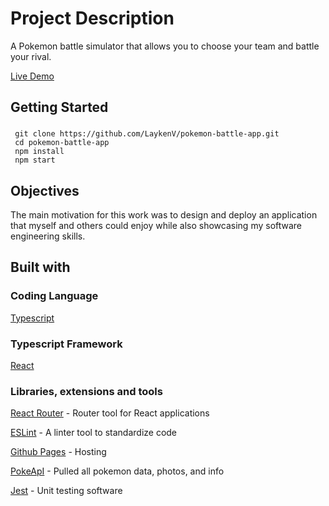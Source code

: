 # Project Description

A Pokemon battle simulator that allows you to choose your team and battle your rival.

[Live Demo](https://laykenv.github.io/pokemon-battle-app)

## Getting Started 

### 
     git clone https://github.com/LaykenV/pokemon-battle-app.git
     cd pokemon-battle-app
     npm install
     npm start
     

## Objectives

The main motivation for this work was to design and deploy an application that myself and others could enjoy while also showcasing my software engineering skills.

## Built with

### Coding Language

[Typescript](https://www.typescriptlang.org/)

### Typescript Framework

[React](https://reactjs.org/)

### Libraries, extensions and tools

[React Router](https://reactrouter.com/) - Router tool for React applications

[ESLint](https://eslint.org/) - A linter tool to standardize code

[Github Pages](https://pages.github.com/) - Hosting

[PokeApI](pokeapi.co) - Pulled all pokemon data, photos, and info

[Jest](jestjs.io) - Unit testing software
